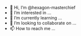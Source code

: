 - 👋 Hi, I’m @hexagon-masterchief
- 👀 I’m interested in ...
- 🌱 I’m currently learning ...
- 💞️ I’m looking to collaborate on ...
- 📫 How to reach me ...

<!---
hexagon-masterchief/hexagon-masterchief is a ✨ special ✨ repository because its `README.md` (this file) appears on your GitHub profile.
You can click the Preview link to take a look at your changes.
--->
